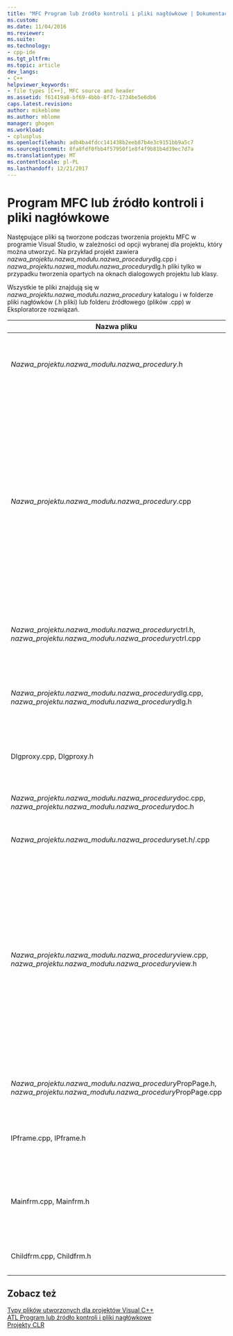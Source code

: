 ```yaml
---
title: "MFC Program lub źródło kontroli i pliki nagłówkowe | Dokumentacja firmy Microsoft"
ms.custom: 
ms.date: 11/04/2016
ms.reviewer: 
ms.suite: 
ms.technology:
- cpp-ide
ms.tgt_pltfrm: 
ms.topic: article
dev_langs:
- C++
helpviewer_keywords:
- file types [C++], MFC source and header
ms.assetid: f61419a8-bf69-4bbb-8f7c-1734be5e6db6
caps.latest.revision: 
author: mikeblome
ms.author: mblome
manager: ghogen
ms.workload:
- cplusplus
ms.openlocfilehash: adb4ba4fdcc141438b2eeb87b4e3c9151bb9a5c7
ms.sourcegitcommit: 8fa8fdf0fbb4f57950f1e8f4f9b81b4d39ec7d7a
ms.translationtype: MT
ms.contentlocale: pl-PL
ms.lasthandoff: 12/21/2017
---
```

# <a name="mfc-program-or-control-source-and-header-files"></a>Program MFC lub źródło kontroli i pliki nagłówkowe
Następujące pliki są tworzone podczas tworzenia projektu MFC w programie Visual Studio, w zależności od opcji wybranej dla projektu, który można utworzyć. Na przykład projekt zawiera *nazwa_projektu.nazwa_modułu.nazwa_procedury*dlg.cpp i *nazwa_projektu.nazwa_modułu.nazwa_procedury*dlg.h pliki tylko w przypadku tworzenia opartych na oknach dialogowych projektu lub klasy.  
  
 Wszystkie te pliki znajdują się w *nazwa_projektu.nazwa_modułu.nazwa_procedury* katalogu i w folderze pliki nagłówków (.h pliki) lub folderu źródłowego (plików .cpp) w Eksploratorze rozwiązań.  
  
|Nazwa pliku|Opis|  
|---------------|-----------------|  
|*Nazwa_projektu.nazwa_modułu.nazwa_procedury*.h|Pliku dołączanego głównym programu lub DLL. Zawiera wszystkie symbole globalne i `#include` dyrektywy inne pliki nagłówków. Dziedziczy `CPrjnameApp` klasę z `CWinApp` i deklaruje `InitInstance` funkcję elementu członkowskiego. W przypadku formantu `CPrjnameApp` jest pochodną klasy `COleControlModule`.|  
|*Nazwa_projektu.nazwa_modułu.nazwa_procedury*.cpp|Plik źródłowy głównego programu. Tworzy jeden obiekt klasy `CPrjnameApp`, która jest pochodną `CWinApp`i zastępuje `InitInstance` funkcję elementu członkowskiego.<br /><br /> Dla plików wykonywalnych `CPrjnameApp::InitInstance` jest kilka rzeczy. Rejestruje szablonów dokumentów, które stanowią połączenie między dokumentów i widoków; Tworzy główne okno ramowe; tworzy pusty dokument (i otwiera dokument, jeśli jest określony jako argument wiersza polecenia do aplikacji).<br /><br /> Biblioteki dll i ActiveX (dawniej OLE) formantów, `CProjNameApp::InitInstance` rejestruje fabrykę obiektów formantu przez wywołanie OLE `COleObjectFactory::RegisterAll` i nawiązuje połączenie `AfxOLEInit`. Ponadto funkcja członkowska `CProjNameApp::ExitInstance` służy do formantu z pamięci z wywołaniem do zwolnienia **AfxOleTerm**.<br /><br /> Ten plik również rejestruje i wyrejestrowuje formantu w bazie danych rejestracji systemu Windows z zastosowaniem `DllRegisterServer` i `DllUnregisterServer` funkcji.|  
|*Nazwa_projektu.nazwa_modułu.nazwa_procedury*ctrl.h, *nazwa_projektu.nazwa_modułu.nazwa_procedury*ctrl.cpp|Deklarowanie i implementować `CProjnameCtrl` klasy. `CProjnameCtrl`jest pochodną `COleControl`, i szkielet implementacji niektórych funkcji członkowskich zdefiniowanych zainicjować, rysowania i serializacji (przy ładowaniu i zapisywaniu) formantu. Można zdefiniować komunikat, zdarzeń i mapy wysyłania.|  
|*Nazwa_projektu.nazwa_modułu.nazwa_procedury*dlg.cpp, *nazwa_projektu.nazwa_modułu.nazwa_procedury*dlg.h|Utworzony po wybraniu aplikacji opartych na oknach dialogowych. Pliki pochodzić i zaimplementować klasę okna dialogowego o nazwie `CProjnameDlg`i zawiera funkcje Członkowskie szkielet zainicjować okno dialogowe i wykonywać wymiana danych okna dialogowego (DDX). Klasy okien dialogowych o również znajduje się w tych plikach, zamiast w *nazwa_projektu.nazwa_modułu.nazwa_procedury*.cpp.|  
|Dlgproxy.cpp, Dlgproxy.h|W opartych na oknach dialogowych programu, wdrażania i nagłówek plik do projektu klasy serwera proxy automatyzacji dla głównego okna dialogowego. To jest używana tylko w przypadku wybrania Obsługa automatyzacji.|  
|*Nazwa_projektu.nazwa_modułu.nazwa_procedury*doc.cpp, *nazwa_projektu.nazwa_modułu.nazwa_procedury*doc.h|Pochodzić i zaimplementować klasę dokumentu o nazwie `CProjnameDoc`i zawiera funkcje Członkowskie szkielet Inicjowanie dokumentu, serializacji (Zapisywanie i ładowanie) dokumentu oraz wdrożenie Debugowanie diagnostyki.|  
|*Nazwa_projektu.nazwa_modułu.nazwa_procedury*set.h/.cpp|Utworzone w przypadku utworzenia program, który obsługuje bazę danych i zawiera klasę zestawu rekordów.|  
|*Nazwa_projektu.nazwa_modułu.nazwa_procedury*view.cpp, *nazwa_projektu.nazwa_modułu.nazwa_procedury*view.h|Pochodzić i zaimplementować klasę widok o nazwie `CProjnameView`, który służy do wyświetlania i drukowania danych dokumentu. `CProjnameView` Klasa pochodzi od jednej z następujących klas MFC:<br /><br /> -   [CEditView](../mfc/reference/ceditview-class.md)<br />-   [CFormView](../mfc/reference/cformview-class.md)<br />-   [CRecordView](../mfc/reference/crecordview-class.md)<br />-   [Coledbrecordview —](../mfc/reference/coledbrecordview-class.md)<br />-   [CTreeView —](../mfc/reference/ctreeview-class.md)<br />-   [Clistview —](../mfc/reference/clistview-class.md)<br />-   [Cricheditview —](../mfc/reference/cricheditview-class.md)<br />-   [CScrollView](../mfc/reference/cscrollview-class.md)<br />-   [Cview —](../mfc/reference/cview-class.md)<br />-   [CHTMLView](../mfc/reference/chtmlview-class.md)<br />-   [CHTMLEditView](../mfc/reference/chtmleditview-class.md)<br /><br /> Klasa widoku projektu zawiera funkcje Członkowskie szkielet widoku i wdrożenie Debugowanie diagnostyki. Jeśli włączono obsługę drukowania, następnie wpisy mapy wiadomości są dodawane do drukowanie, ustawienia drukowania i Drukuj komunikaty poleceń w wersji zapoznawczej. Te wpisy wywołać odpowiednie funkcje Członkowskie w klasie podstawowej widoku.|  
|*Nazwa_projektu.nazwa_modułu.nazwa_procedury*PropPage.h, *nazwa_projektu.nazwa_modułu.nazwa_procedury*PropPage.cpp|Deklarowanie i implementować `CProjnamePropPage` klasy. `CProjnamePropPage`jest pochodną `COlePropertyPage` i funkcją członkowską szkielet `DoDataExchange`, jest dostępne do zaimplementowania wymiany danych i weryfikacji.|  
|IPframe.cpp, IPframe.h|Jeśli wybrano opcję mini serwer lub pełny serwer w Kreatorze aplikacji utworzony **opcje automatyzacji** (krok 3 6). Pliki pochodzić i zaimplementować klasę okna ramowe w miejscu o nazwie **CInPlaceFrame**, używany, gdy serwer działa w miejscu aktywowany przez program kontenera.|  
|Mainfrm.cpp, Mainfrm.h|Pochodzi **cmainframe —** klasy z dowolnej [cframewnd —](../mfc/reference/cframewnd-class.md) (dla aplikacji SDI) lub [cmdiframewnd —](../mfc/reference/cmdiframewnd-class.md) (dla aplikacji MDI). **Cmainframe —** klasa obsługuje tworzenie przycisków paska narzędzi i paska stanu, jeśli nie wybrano odpowiednie opcje w Kreatorze aplikacji **Opcje aplikacji** (krok 4 6). Aby uzyskać informacje na temat używania **cmainframe —**, zobacz [okno ramowe klasy tworzone przez Kreatora aplikacji](../mfc/frame-window-classes-created-by-the-application-wizard.md).|  
|Childfrm.cpp, Childfrm.h|Pochodzi **CChildFrame** klasę z [CMDIChildWnd](../mfc/reference/cmdichildwnd-class.md). **CChildFrame** klasa jest używana dla okien ramowych dokumentu MDI. Te pliki są zawsze tworzone, jeśli zostanie wybrana opcja MDI.|  
  
## <a name="see-also"></a>Zobacz też  
 [Typy plików utworzonych dla projektów Visual C++](../ide/file-types-created-for-visual-cpp-projects.md)   
 [ATL Program lub źródło kontroli i pliki nagłówkowe](../ide/atl-program-or-control-source-and-header-files.md)   
 [Projekty CLR](../ide/files-created-for-clr-projects.md)